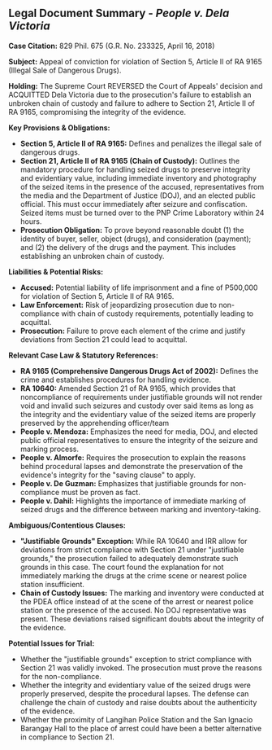 ## Legal Document Summary - *People v. Dela Victoria*

**Case Citation:** 829 Phil. 675 (G.R. No. 233325, April 16, 2018)

**Subject:** Appeal of conviction for violation of Section 5, Article II of RA 9165 (Illegal Sale of Dangerous Drugs).

**Holding:** The Supreme Court REVERSED the Court of Appeals' decision and ACQUITTED Dela Victoria due to the prosecution's failure to establish an unbroken chain of custody and failure to adhere to Section 21, Article II of RA 9165, compromising the integrity of the evidence.

**Key Provisions & Obligations:**

*   **Section 5, Article II of RA 9165:** Defines and penalizes the illegal sale of dangerous drugs.
*   **Section 21, Article II of RA 9165 (Chain of Custody):** Outlines the mandatory procedure for handling seized drugs to preserve integrity and evidentiary value, including immediate inventory and photography of the seized items in the presence of the accused, representatives from the media and the Department of Justice (DOJ), and an elected public official. This must occur immediately after seizure and confiscation. Seized items must be turned over to the PNP Crime Laboratory within 24 hours.
*   **Prosecution Obligation:** To prove beyond reasonable doubt (1) the identity of buyer, seller, object (drugs), and consideration (payment); and (2) the delivery of the drugs and the payment. This includes establishing an unbroken chain of custody.

**Liabilities & Potential Risks:**

*   **Accused:** Potential liability of life imprisonment and a fine of P500,000 for violation of Section 5, Article II of RA 9165.
*   **Law Enforcement:** Risk of jeopardizing prosecution due to non-compliance with chain of custody requirements, potentially leading to acquittal.
*   **Prosecution:** Failure to prove each element of the crime and justify deviations from Section 21 could lead to acquittal.

**Relevant Case Law & Statutory References:**

*   **RA 9165 (Comprehensive Dangerous Drugs Act of 2002):** Defines the crime and establishes procedures for handling evidence.
*   **RA 10640:** Amended Section 21 of RA 9165, which provides that noncompliance of requirements under justifiable grounds will not render void and invalid such seizures and custody over said items as long as the integrity and the evidentiary value of the seized items are properly preserved by the apprehending officer/team
*   **People v. Mendoza:** Emphasizes the need for media, DOJ, and elected public official representatives to ensure the integrity of the seizure and marking process.
*   **People v. Almorfe:** Requires the prosecution to explain the reasons behind procedural lapses and demonstrate the preservation of the evidence's integrity for the "saving clause" to apply.
*   **People v. De Guzman:** Emphasizes that justifiable grounds for non-compliance must be proven as fact.
*   **People v. Dahil:** Highlights the importance of immediate marking of seized drugs and the difference between marking and inventory-taking.

**Ambiguous/Contentious Clauses:**

*   **"Justifiable Grounds" Exception:** While RA 10640 and IRR allow for deviations from strict compliance with Section 21 under "justifiable grounds," the prosecution failed to adequately demonstrate such grounds in this case. The court found the explanation for not immediately marking the drugs at the crime scene or nearest police station insufficient.
*   **Chain of Custody Issues:** The marking and inventory were conducted at the PDEA office instead of at the scene of the arrest or nearest police station or the presence of the accused. No DOJ representative was present. These deviations raised significant doubts about the integrity of the evidence.

**Potential Issues for Trial:**

*   Whether the "justifiable grounds" exception to strict compliance with Section 21 was validly invoked. The prosecution must prove the reasons for the non-compliance.
*   Whether the integrity and evidentiary value of the seized drugs were properly preserved, despite the procedural lapses. The defense can challenge the chain of custody and raise doubts about the authenticity of the evidence.
*   Whether the proximity of Langihan Police Station and the San Ignacio Barangay Hall to the place of arrest could have been a better alternative in compliance to Section 21.
